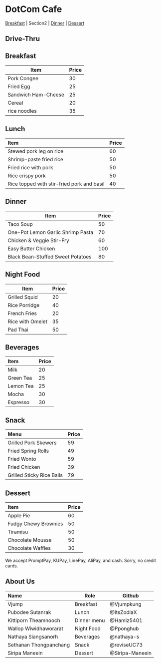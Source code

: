 # DotCom Cafe

[Breakfast](#breakfast) | Section2 | [Dinner](#Dinner) | [Dessert](#dessert)

## Drive-Thru

## Breakfast

| Item                | Price |
| ------------------- | ----- |
| Pork Congee         | 30    |
| Fried Egg           | 25    |
| Sandwich Ham-Cheese | 25    |
| Cereal              | 20    |
| rice noodles        | 35    |


## Lunch 

| Item                                       | Price |
| :----------------------------------------- | ----- |
| Stewed pork leg on rice                    | 60    |
| Shrimp-paste fried rice                    | 50    |
| Fried rice with pork                       | 50    |
| Rice crispy pork                           | 50    |
| Rice topped with stir-fried pork and basil | 40    |

## Dinner
| Item                              | Price |
| --------------------------------- | ----- |
| Taco Soup                         | 50    |
| One-Pot Lemon Garlic Shrimp Pasta | 70    |
| Chicken & Veggie Stir-Fry         | 60    |
| Easy Butter Chicken               | 100   |
| Black Bean–Stuffed Sweet Potatoes | 80    |

## Night Food
| Item             | Price |
| ---------------- | ----- |
| Grilled Squid    | 20    |
| Rice Porridge    | 40    |
| French Fries     | 20    |
| Rice with Omelet | 35    |
| Pad Thai         | 50    |

## Beverages

| Item      | Price |
| :-------- | ----- |
| Milk      | 20    |
| Green Tea | 25    |
| Lemon Tea | 25    |
| Mocha     | 30    |
| Espresso  | 30    |

## Snack 

| Menu                      | Price |
| :------------------------ | ----- |
| Grilled Pork Skewers      | 59    |
| Fried Spring Rolls        | 49    |
| Fried Wonto               | 59    |
| Fried Chicken             | 39    |
| Grilled Sticky Rice Balls | 79    |

## Dessert
| Item                 | Price |
| :------------------- | ----- |
| Apple Pie            | 60    |
| Fudgy Chewy Brownies | 50    |
| Tiramisu             | 50    |
| Chocolate Mousse     | 50    |
| Chocolate Waffles    | 30    |

We accept PromptPay, KUPay, LinePay, AliPay, and cash. Sorry, no credit cards.


## About Us

| Name                   | Role        | Github          |
| :--------------------- | ----------- | --------------- |
| Vjump                  | Breakfast   | @Vjumpkung      |
| Pubodee Sutanrak       | Lunch       | @ItsZodiaX      |
| Kittiporn Theamnooch   | Dinner menu | @Hamiz5401      |
| Wallop Wiwidhaworarat  | Night Food  | @Pponghub       |
| Nathaya Siangsanorh    | Beverages   | @nathaya-s      |
| Sethanan Thongpanchang | Snack       | @reviseUC73     |
| Siripa Maneein         | Dessert     | @Siripa-Maneein |
